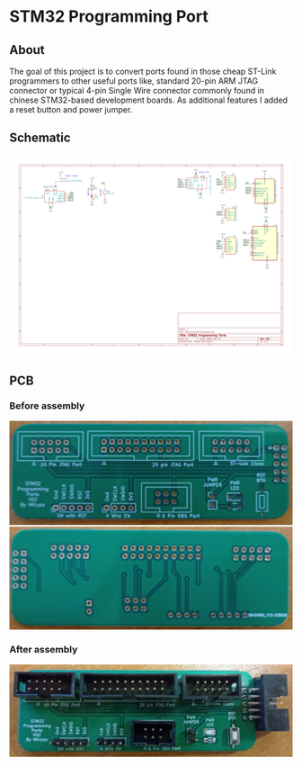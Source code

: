 # STM32 Programming Port

## About

<!-- While making project using STM32 MCUs I always find it infuriating that I lose so much time and effort on something so mundane as  -->
The goal of this project is to convert ports found in those cheap ST-Link programmers to other useful ports like, standard 20-pin ARM JTAG connector or typical 4-pin Single Wire connector commonly found in chinese STM32-based development boards. As additional features I added a reset button and power jumper.

## Schematic

![schematic](readmeData/schematic.svg)

## PCB

### Before assembly

![BoardFront](readmeData/BoardFront.jpg)
![BoardBack](readmeData/BoardBack.jpg)

### After assembly

![AssembledBoardFront](readmeData/AssembledBoardFront.jpg)
